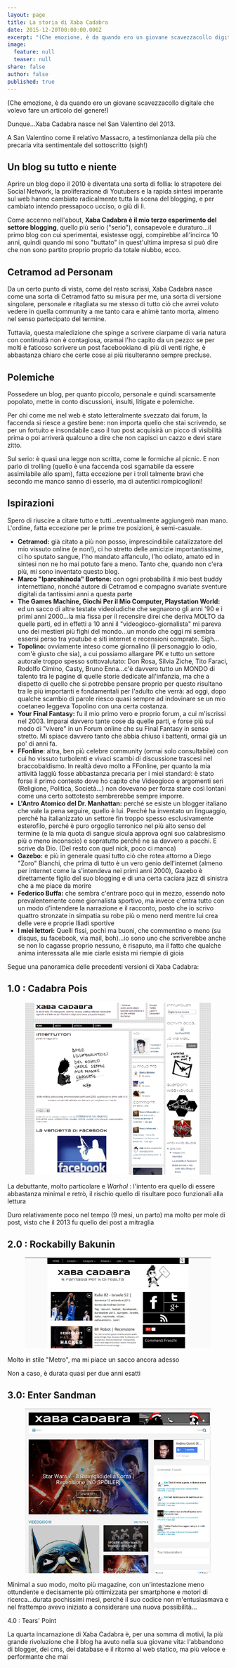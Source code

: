 ```yaml
---
layout: page
title: La storia di Xaba Cadabra
date: 2015-12-20T00:00:00.000Z
excerpt: "(Che emozione, è da quando ero un giovane scavezzacollo digitale che volevo fare un articolo del genere!)"
image: 
  feature: null
  teaser: null
share: false
author: false
published: true
---
```


(Che emozione, è da quando ero un giovane scavezzacollo digitale che volevo fare un articolo del genere!)

Dunque...Xaba Cadabra nasce nel San Valentino del 2013.

A San Valentino come il relativo Massacro, a testimonianza della più che precaria vita sentimentale del sottoscritto (sigh!)

## Un blog su tutto e niente

Aprire un blog dopo il 2010 è diventata una sorta di follia: lo strapotere dei Social Network, la proliferazione di Youtubers e la rapida sintesi imperante sul web hanno cambiato radicalmente tutta la scena del blogging, e per cambiato intendo pressapoco ucciso, o giù di lì.

Come accenno nell'about, **Xaba Cadabra è il mio terzo esperimento del settore blogging**, quello più serio ("serio"), consapevole e duraturo...il primo blog con cui sperimentai, esistesse oggi, compirebbe all'incirca 10 anni, quindi quando mi sono "buttato" in quest'ultima impresa si può dire che non sono partito proprio proprio da totale niubbo, ecco.

## Cetramod ad Personam

Da un certo punto di vista, come del resto scrissi, Xaba Cadabra nasce come una sorta di Cetramod fatto su misura per me, una sorta di versione singolare, personale e ritagliata su me stesso di tutto ciò che avrei voluto vedere in quella community a me tanto cara e ahimè tanto morta, almeno nel senso partecipato del termine.

Tuttavia, questa maledizione che spinge a scrivere ciarpame di varia natura con continuità non è contagiosa, oramai l'ho capito da un pezzo: se per molti è faticoso scrivere un post facebookiano di più di venti righe, è abbastanza chiaro che certe cose ai più risulteranno sempre precluse.

## Polemiche

Possedere un blog, per quanto piccolo, personale e quindi scarsamente popolato, mette in conto discussioni, insulti, litigate e polemiche.

Per chi come me nel web è stato letteralmente svezzato dai forum, la faccenda si riesce a gestire bene: non importa quello che stai scrivendo, se per un fortuito e insondabile caso il tuo post acquisirà un picco di visibilità prima o poi arriverà qualcuno a dire che non capisci un cazzo e devi stare zitto.

Sul serio: è quasi una legge non scritta, come le formiche al picnic. E non parlo di trolling (quello è una faccenda così sgamabile da essere assimilabile allo spam), fatta eccezione per i troll talmente bravi che secondo me manco sanno di esserlo, ma di autentici rompicoglioni!

## Ispirazioni

Spero di riuscire a citare tutto e tutti...eventualmente aggiungerò man mano. 
L'ordine, fatta eccezione per le prime tre posizioni, è semi-casuale.

- **Cetramod:** già citato a più non posso, imprescindibile catalizzatore del mio vissuto online (e non!), ci ho stretto delle amicizie importantissime, ci ho sputato sangue, l'ho mandato affanculo, l'ho odiato, amato ed in sintesi non ne ho mai potuto fare a meno. Tanto che, quando non c'era più, mi sono inventato questo blog.
- **Marco "lparcshinoda" Bortone:** con ogni probabilità il mio best buddy internettiano, nonché autore di Cetramod e compagno svariate sventure digitali da tantissimi anni a questa parte
- **The Games Machine, Giochi Per il Mio Computer, Playstation World:** ed un sacco di altre testate videoludiche che segnarono gli anni '90 e i primi anni 2000...la mia fissa per il recensire direi che deriva MOLTO da quelle parti, ed in effetti a 10 anni il "videogioco-giornalista" mi pareva uno dei mestieri più fighi del mondo...un mondo che oggi mi sembra essersi perso tra youtube e siti internet e recensioni comprate. Sigh...
- **Topolino:** ovviamente inteso come giornalino (il personaggio lo odio, com'è giusto che sia), a cui possiamo allargare PK e tutto un settore autorale troppo spesso sottovalutato: Don Rosa, Silvia Ziche, Tito Faraci, Rodolfo Cimino, Casty, Bruno Enna...c'è davvero tutto un MONDO di talento tra le pagine di quelle storie dedicate all'infanzia, ma che a dispetto di quello che si potrebbe pensare proprio per questo risultano tra le più importanti e fondamentali per l'adulto che verrà: ad oggi, dopo qualche scambio di parole riesco quasi sempre ad indovinare se un mio coetaneo leggeva Topolino con una certa costanza.
- **Your Final Fantasy:** fu il mio primo vero e proprio forum, a cui m'iscrissi nel 2003. Imparai davvero tante cose da quelle parti, e forse più sul modo di "vivere" in un Forum online che su Final Fantasy in senso stretto. Mi spiace davvero tanto che abbia chiuso i battenti, ormai già un po' di anni fa.
- **FFonline**: altra, ben più celebre community (ormai solo consultabile) con cui ho vissuto turbolenti e vivaci scambi di discussione trascesi nel braccobaldismo. In realtà devo molto a FFonline, per quanto la mia attività laggiù fosse abbastanza precaria per i miei standard: è stato forse il primo contesto dove ho capito che Videogioco e argomenti seri (Religione, Politica, Società...) non dovevano per forza stare così lontani come una certo sottotesto sembrerebbe sempre imporre.
- **L'Antro Atomico del Dr. Manhattan:** perché se esiste un blogger italiano che vale la pena seguire, quello è lui. Perché ha inventato un linguaggio, perché ha italianizzato un settore fin troppo spesso esclusivamente esterofilo, perché è puro orgoglio terronico nel più alto senso del termine (e la mia quota di sangue sicula approva ogni suo calabresismo più o meno inconscio) e sopratutto perché ne sa davvero a pacchi. E scrive da Dio. (Del resto con quel nick, poco ci manca)
- **Gazebo:** e più in generale quasi tutto ciò che rotea attorno a Diego "Zoro" Bianchi, che prima di tutto è un vero genio dell'internet (almeno per internet come la s'intendeva nei primi anni 2000), Gazebo è direttamente figlio del suo blogging e di una certa caciara jazz di sinistra che a me piace da morire
- **Federico Buffa:** che sembra c'entrare poco qui in mezzo, essendo noto prevalentemente come giornalista sportivo, ma invece c'entra tutto con un modo d'intendere la narrazione e il racconto, posto che io scrivo quattro stronzate in simpatia su robe più o meno nerd mentre lui crea delle vere e proprie Iliadi sportive
- **I miei lettori:** Quelli fissi, pochi ma buoni, che commentino o meno (su disqus, su facebook, via mail, boh)...io sono uno che scriverebbe anche se non lo cagasse proprio nessuno, è risaputo, ma il fatto che qualche anima interessata alle mie ciarle esista mi riempie di gioia 

Segue una panoramica delle precedenti versioni di Xaba Cadabra:

## 1.0 : Cadabra Pois

<figure>
	<img src="/gallery/xabacadabra-story/xabacadabra1.png" alt="Cadabra Pois">
</figure>

La debuttante, molto particolare e _Warhol_ : l'intento era quello di essere abbastanza minimal e retrò, il rischio quello di risultare poco funzionali alla lettura

Duro relativamente poco nel tempo (9 mesi, un parto) ma molto per mole di post, visto che il 2013 fu quello dei post a mitraglia

## 2.0 : Rockabilly Bakunin

<figure>
	<img src="/gallery/xabacadabra-story/xabacadabra2.jpg" alt="Rockabilly Bakunin">
</figure>

Molto in stile "Metro", ma mi piace un sacco ancora adesso

Non a caso, è durata quasi per due anni esatti

## 3.0: Enter Sandman

<figure>
	<img src="/gallery/xabacadabra-story/xabacadabra3.jpg" alt="Enter Sandman">
</figure>

Minimal a suo modo, molto più magazine, con un'intestazione meno ottundente e decisamente più ottimizzata per smartphone e motori di ricerca...durata pochissimi mesi, perché il suo codice non m'entusiasmava e nel frattempo avevo iniziato a considerare una nuova possibilità...

4.0 : Tears' Point 

La quarta incarnazione di Xaba Cadabra è, per una somma di motivi, la più grande rivoluzione che il blog ha avuto nella sua giovane vita: l'abbandono di blogger, dei cms, dei database e il ritorno al web statico, ma più veloce e performante che mai
